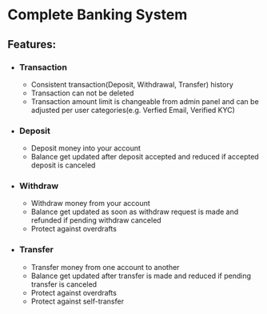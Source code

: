 # Complete Banking System
## Features:
* ### Transaction
    * Consistent  transaction(Deposit, Withdrawal, Transfer) history
    * Transaction can not be deleted
    * Transaction amount limit is changeable from admin panel and can be adjusted per user categories(e.g. Verfied Email, Verified KYC)
* ### Deposit
    * Deposit money into your account
    * Balance get updated after deposit accepted and reduced if accepted deposit is canceled
* ### Withdraw
    * Withdraw money from your account
    * Balance get updated as soon as withdraw request is made and refunded if pending withdraw canceled
    * Protect against overdrafts
* ### Transfer
    * Transfer money from one account to another
    * Balance get updated after transfer is made and reduced if pending transfer is canceled
    * Protect against overdrafts
    * Protect against self-transfer